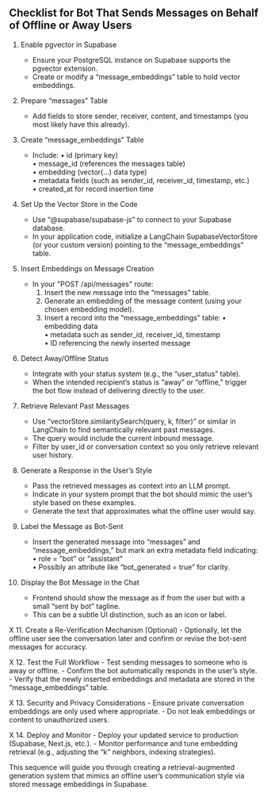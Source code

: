 ## Checklist for Bot That Sends Messages on Behalf of Offline or Away Users

1. Enable pgvector in Supabase
   - Ensure your PostgreSQL instance on Supabase supports the pgvector extension.
   - Create or modify a “message_embeddings” table to hold vector embeddings.

2. Prepare “messages” Table
   - Add fields to store sender, receiver, content, and timestamps (you most likely have this already).

3. Create “message_embeddings” Table
   - Include:
     • id (primary key)  
     • message_id (references the messages table)  
     • embedding (vector(...) data type)  
     • metadata fields (such as sender_id, receiver_id, timestamp, etc.)  
     • created_at for record insertion time

4. Set Up the Vector Store in the Code
   - Use “@supabase/supabase-js” to connect to your Supabase database.
   - In your application code, initialize a LangChain SupabaseVectorStore (or your custom version) pointing to the “message_embeddings” table.

5. Insert Embeddings on Message Creation
   - In your "POST /api/messages" route:
     1. Insert the new message into the “messages” table.
     2. Generate an embedding of the message content (using your chosen embedding model).
     3. Insert a record into the “message_embeddings” table:
        • embedding data  
        • metadata such as sender_id, receiver_id, timestamp  
        • ID referencing the newly inserted message

6. Detect Away/Offline Status
   - Integrate with your status system (e.g., the “user_status” table).
   - When the intended recipient’s status is “away” or “offline,” trigger the bot flow instead of delivering directly to the user.

7. Retrieve Relevant Past Messages
   - Use “vectorStore.similaritySearch(query, k, filter)” or similar in LangChain to find semantically relevant past messages.  
   - The query would include the current inbound message.  
   - Filter by user_id or conversation context so you only retrieve relevant user history.

8. Generate a Response in the User’s Style
   - Pass the retrieved messages as context into an LLM prompt.
   - Indicate in your system prompt that the bot should mimic the user’s style based on these examples.
   - Generate the text that approximates what the offline user would say.

9. Label the Message as Bot-Sent
   - Insert the generated message into “messages” and “message_embeddings,” but mark an extra metadata field indicating:
     • role = "bot" or "assistant"  
     • Possibly an attribute like “bot_generated = true” for clarity.

10. Display the Bot Message in the Chat
    - Frontend should show the message as if from the user but with a small “sent by bot” tagline.
    - This can be a subtle UI distinction, such as an icon or label.

X 11. Create a Re-Verification Mechanism (Optional)
    - Optionally, let the offline user see the conversation later and confirm or revise the bot-sent messages for accuracy.

X 12. Test the Full Workflow
    - Test sending messages to someone who is away or offline.
    - Confirm the bot automatically responds in the user’s style.
    - Verify that the newly inserted embeddings and metadata are stored in the “message_embeddings” table.

X 13. Security and Privacy Considerations
    - Ensure private conversation embeddings are only used where appropriate.
    - Do not leak embeddings or content to unauthorized users.

X 14. Deploy and Monitor
    - Deploy your updated service to production (Supabase, Next.js, etc.).
    - Monitor performance and tune embedding retrieval (e.g., adjusting the “k” neighbors, indexing strategies).

This sequence will guide you through creating a retrieval-augmented generation system that mimics an offline user’s communication style via stored message embeddings in Supabase.
